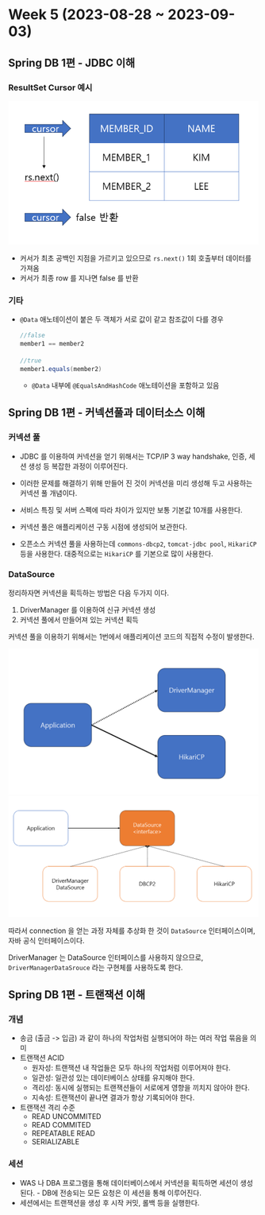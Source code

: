 # Week 5 (2023-08-28 ~ 2023-09-03)

## Spring DB 1편 - JDBC 이해

### ResultSet Cursor 예시
![img1](2023-08-30-14-45-37.png)

- 커서가 최초 공백인 지점을 가르키고 있으므로 `rs.next()` 1회 호출부터 데이터를 가져옴
- 커서가 최종 row 를 지나면 false 를 반환

### 기타
- `@Data` 애노테이션이 붙은 두 객체가 서로 값이 같고 참조값이 다를 경우 
    ```java
    //false
    member1 == member2
    
    //true
    member1.equals(member2)
    ```
    - `@Data` 내부에 `@EqualsAndHashCode` 애노테이션을 포함하고 있음

## Spring DB 1편 - 커넥션풀과 데이터소스 이해

### 커넥션 풀
- JDBC 를 이용하여 커넥션을 얻기 위해서는 TCP/IP 3 way handshake, 인증, 세션 생성 등 복잡한 과정이 이루어진다.

- 이러한 문제를 해결하기 위해 만들어 진 것이 커넥션을 미리 생성해 두고 사용하는 커넥션 풀 개념이다.

- 서비스 특징 및 서버 스펙에 따라 차이가 있지만 보통 기본값 10개를 사용한다.

- 커넥션 풀은 애플리케이션 구동 시점에 생성되어 보관한다.

- 오픈소스 커넥션 풀을 사용하는데 `commons-dbcp2`, `tomcat-jdbc pool`, `HikariCP` 등을 사용한다. 대중적으로는 `HikariCP` 를 기본으로 많이 사용한다.

### DataSource
정리하자면 커넥션을 획득하는 방법은 다음 두가지 이다.
1. DriverManager 를 이용하여 신규 커넥션 생성
2. 커넥션 풀에서 만들어져 있는 커넥션 획득

커넥션 풀을 이용하기 위해서는 1번에서 애플리케이션 코드의 직접적 수정이 발생한다.

![img2](2023-08-30-17-46-45.png)
![img3](2023-08-30-17-52-25.png)

따라서 connection 을 얻는 과정 자체를 추상화 한 것이 `DataSource` 인터페이스이며, 자바 공식 인터페이스이다.

DriverManager 는 DataSource 인터페이스를 사용하지 않으므로, `DriverManagerDataSrouce` 라는 구현체를 사용하도록 한다.

## Spring DB 1편 - 트랜잭션 이해

### 개념
- 송금 (출금 -> 입금) 과 같이 하나의 작업처럼 실행되어야 하는 여러 작업 묶음을 의미
- 트랜잭션 ACID
    - 원자성: 트랜잭션 내 작업들은 모두 하나의 작업처럼 이루어져야 한다.
    - 일관성: 일관성 있는 데이터베이스 상태를 유지해야 한다.
    - 격리성: 동시에 실행되는 트랜잭션들이 서로에게 영향을 끼치지 않아야 한다.
    - 지속성: 트랜잭션이 끝나면 결과가 항상 기록되어야 한다.
- 트랜잭션 격리 수준
    - READ UNCOMMITED
    - READ COMMITED
    - REPEATABLE READ
    - SERIALIZABLE

### 세션
- WAS 나 DBA 프로그램을 통해 데이터베이스에서 커넥션을 획득하면 세션이 생성된다. - DB에 전송되는 모든 요청은 이 세션을 통해 이루어진다.
- 세션에서는 트랜잭션을 생성 후 시작 커밋, 롤백 등을 실행한다.